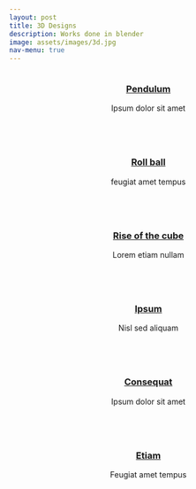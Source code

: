```yaml
---
layout: post
title: 3D Designs
description: Works done in blender
image: assets/images/3d.jpg
nav-menu: true
---
```


<div id="main">
  <section id="one" class="tiles">
            <article>
              <span class="image">
                <img src="images/pic01.jpg" alt="" />
              </span>
              <header class="major">
                <h3><a href="landing.html" class="link">Pendulum</a></h3>
                <p>Ipsum dolor sit amet</p>
              </header>
            </article>
            <article>
              <span class="image">
                <img src="images/pic02.jpg" alt="" />
              </span>
              <header class="major">
                <h3><a href="landing.html" class="link">Roll ball</a></h3>
                <p>feugiat amet tempus</p>
              </header>
            </article>
            <article>
              <span class="image">
                <img src="images/pic03.jpg" alt="" />
              </span>
              <header class="major">
                <h3><a href="landing.html" class="link">Rise of the cube</a></h3>
                <p>Lorem etiam nullam</p>
              </header>
            </article>
            <article>
              <span class="image">
                <img src="images/pic04.jpg" alt="" />
              </span>
              <header class="major">
                <h3><a href="landing.html" class="link">Ipsum</a></h3>
                <p>Nisl sed aliquam</p>
              </header>
            </article>
            <article>
              <span class="image">
                <img src="images/pic05.jpg" alt="" />
              </span>
              <header class="major">
                <h3><a href="landing.html" class="link">Consequat</a></h3>
                <p>Ipsum dolor sit amet</p>
              </header>
            </article>
            <article>
              <span class="image">
                <img src="images/pic06.jpg" alt="" />
              </span>
              <header class="major">
                <h3><a href="landing.html" class="link">Etiam</a></h3>
                <p>Feugiat amet tempus</p>
              </header>
            </article>
          </section>
  
  
  </div>
